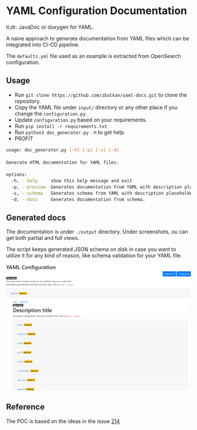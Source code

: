 # YAML Configuration Documentation

tl;dr: JavaDoc or doxygen for YAML.

A naive approach to generate documentation from YAML files which can be integrated into CI-CD pipeline.

The `defaults.yml` file used as an example is extracted from OpenSearch configuration.

## Usage

* Run `git clone https://github.com/zbalkan/yaml-docs.git` to clone the repository.
* Copy the YAML file under `input/` directory or any other place if you change the `configuration.py`.
* Update `configuration.py` based on your requirements.
* Run `pip install -r requirements.txt`
* Run `python3 doc_generator.py -h` to get help.
* PROFIT

```bash
usage: doc_generator.py [-h] [-p] [-s] [-d]

Generate HTML documentation for YAML files.

options:
  -h, --help     show this help message and exit
  -p, --preview  Generates documentation from YAML with description placeholders.
  -s, --schema   Generates schema from YAML with description placeholders.
  -d, --docs     Generates documentation from schema.
```

## Generated docs

The documentation is under `./output` directory. Under screenshots, ou can get both partial and full views.

The script keeps generated JSON schema on disk in case you want to utilize it for any kind of reason, like schema validation for your YAML file.

![Sample screenshot](./screenshots/partial.png)

## Reference

The POC is based on the ideas in the issue [214](https://github.com/opensearch-project/documentation-website/issues/214)
